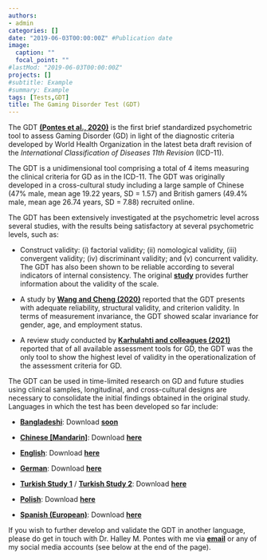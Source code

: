 ```yaml
---
authors:
- admin
categories: []
date: "2019-06-03T00:00:00Z" #Publication date
image:
  caption: ""
  focal_point: ""
#lastMod: "2019-06-03T00:00:00Z" 
projects: []
#subtitle: Example
#summary: Example
tags: [Tests,GDT]
title: The Gaming Disorder Test (GDT)
---
```

The GDT **[(Pontes et al., 2020)](https://doi.org/10.1007/s11469-019-00088-z)** is the first brief standardized psychometric tool to assess Gaming Disorder (GD) in light of the diagnostic criteria developed by World Health Organization in the latest beta draft revision of the _International Classification of Diseases 11th Revision_ (ICD-11).

The GDT is a unidimensional tool comprising a total of 4 items measuring the clinical criteria for GD as in the ICD-11. The GDT was originally developed in a cross-cultural study including a large sample of Chinese (47% male, mean age 19.22 years, SD = 1.57) and British gamers (49.4% male, mean age 26.74 years, SD = 7.88) recruited online.

The GDT has been extensively investigated at the psychometric level across several studies, with the results being satisfactory at several psychometric levels, such as:

* Construct validity: (i) factorial validity; (ii) nomological validity, (iii) convergent validity; (iv) discriminant validity; and (v) concurrent validity. The GDT has also been shown to be reliable according to several indicators of internal consistency. The original **[study](https://doi.org/10.1007/s11469-019-00088-z)** provides further information about the validity of the scale.

* A study by **[Wang and Cheng (2020)](https://doi.org/10.3389/fpsyt.2020.577366)** reported that the GDT presents with adequate reliability, structural validity, and criterion validity. In terms of measurement invariance, the GDT showed scalar invariance for gender, age, and employment status.

* A review study conducted by **[Karhulahti and colleagues (2021)](https://doi.org/10.1177/10731911211055435)** reported that of all available assessment tools for GD, the GDT was the only tool to show the highest level of validity in the operationalization of the assessment criteria for GD.

The GDT can be used in time-limited research on GD and future studies using clinical samples, longitudinal, and cross-cultural designs are necessary to consolidate the initial findings obtained in the original study. Languages in which the test has been developed so far include:

* **[Bangladeshi](https://doi.org/10.1371/journal.pone.0279062)**: Download  **[soon]()**

* **[Chinese [Mandarin]](https://doi.org/10.1007/s11469-019-00088-z)**: Download  **[here](https://drive.proton.me/urls/3NTMET86WR#cfKa1Fv9cQBi)**

* **[English](https://doi.org/10.1007/s11469-019-00088-z)**: Download  **[here](https://drive.proton.me/urls/7E7CXQR0KR#zo62ZGoGgN0U)**

* **[German](https://doi.org/10.3390/jcm8101691)**: Download **[here](https://drive.proton.me/urls/QGCZERY8B8#iSwuFPyAZyt4)**

* **[Turkish Study 1](http://hdl.handle.net/20.500.12416/4617)** / **[Turkish Study 2](https://dusunenadamdergisi.org/article/1519)**: Download **[here](https://drive.proton.me/urls/SWFF4T7ZTM#zrFNnwzdJf7p)**

* **[Polish](https://doi.org/10.1007/s11469-022-00929-4)**: Download **[here](https://drive.proton.me/urls/NX6PKNC7BG#hc43fuysMAE9)**

* **[Spanish (European)](https://doi.org/10.1007/s11469-021-00704-x)**: Download **[here](https://drive.proton.me/urls/01GHX6STW0#VYCjaC38Qelm)**

If you wish to further develop and validate the GDT in another language, please do get in touch with Dr. Halley M. Pontes with me via **[email](mailto:contactme@halleypontes.com)** or any of my social media accounts (see below at the end of the page).